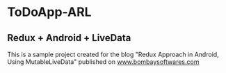 # ToDoApp-ARL
## Redux + Android + LiveData

This is a sample project created for the blog "Redux Approach in Android, Using MutableLiveData" published on www.bombaysoftwares.com
